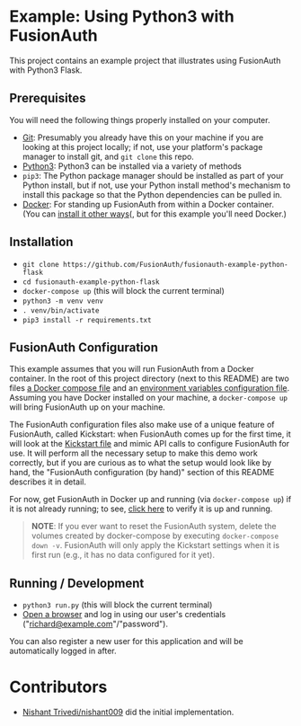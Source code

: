 # Example: Using Python3 with FusionAuth
This project contains an example project that illustrates using FusionAuth with Python3 Flask.

## Prerequisites
You will need the following things properly installed on your computer.

* [Git](http://git-scm.com/): Presumably you already have this on your machine if you are looking at this project locally; if not, use your platform's package manager to install git, and `git clone` this repo.
* [Python3](https://python.org): Python3 can be installed via a variety of methods
* `pip3`: The Python package manager should be installed as part of your Python install, but if not, use your Python install method's mechanism to install this package so that the Python dependencies can be pulled in.
* [Docker](https://www.docker.com): For standing up FusionAuth from within a Docker container. (You can [install it other ways](https://fusionauth.io/docs/v1/tech/installation-guide/)(, but for this example you'll need Docker.)

## Installation
* `git clone https://github.com/FusionAuth/fusionauth-example-python-flask`
* `cd fusionauth-example-python-flask`
* `docker-compose up` (this will block the current terminal)
* `python3 -m venv venv`
* `. venv/bin/activate`
* `pip3 install -r requirements.txt`


## FusionAuth Configuration
This example assumes that you will run FusionAuth from a Docker container. In the root of this project directory (next to this README) are two files [a Docker compose file](./docker-compose.yml) and an [environment variables configuration file](./.env). Assuming you have Docker installed on your machine, a `docker-compose up` will bring FusionAuth up on your machine.

The FusionAuth configuration files also make use of a unique feature of FusionAuth, called Kickstart: when FusionAuth comes up for the first time, it will look at the [Kickstart file](./kickstart/kickstart.json) and mimic API calls to configure FusionAuth for use. It will perform all the necessary setup to make this demo work correctly, but if you are curious as to what the setup would look like by hand, the "FusionAuth configuration (by hand)" section of this README describes it in detail.

For now, get FusionAuth in Docker up and running (via `docker-compose up`) if it is not already running; to see, [click here](http://localhost:9011/) to verify it is up and running.

> **NOTE**: If you ever want to reset the FusionAuth system, delete the volumes created by docker-compose by executing `docker-compose down -v`. FusionAuth will only apply the Kickstart settings when it is first run (e.g., it has no data configured for it yet).


## Running / Development

* `python3 run.py` (this will block the current terminal)
* [Open a browser](http://localhost:5000) and log in using our user's credentials ("richard@example.com"/"password").

You can also register a new user for this application and will be automatically logged in after.

# Contributors

* [Nishant Trivedi/nishant009](https://github.com/nishant009) did the initial implementation. 
